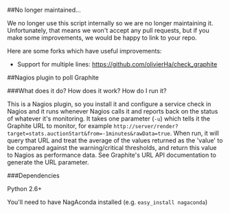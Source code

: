 ##No longer maintained...

We no longer use this script internally so we are no longer maintaining it. Unfortunately, that means we won't accept any pull requests, but if you make some improvements, we would be happy to link to your repo.

Here are some forks which have useful improvements:

* Support for multiple lines: https://github.com/olivierHa/check_graphite

##Nagios plugin to poll Graphite

###What does it do? How does it work? How do I run it?

This is a Nagios plugin, so you install it and configure a service check in Nagios and it runs whenever Nagios calls it and reports back on the status of whatever it's monitoring. It takes one parameter (`-u`) which tells it the Graphite URL to monitor, for example `http://server/render?target=stats.auctionStart&from=-1minutes&rawData=true`. When run, it will query that URL and treat the average of the values returned as the 'value' to be compared against the warning/critical thresholds, and return this value to Nagios as performance data. See Graphite's URL API documentation to generate the URL parameter.

###Dependencies

Python 2.6+

You'll need to have NagAconda installed (e.g. `easy_install nagaconda`)
